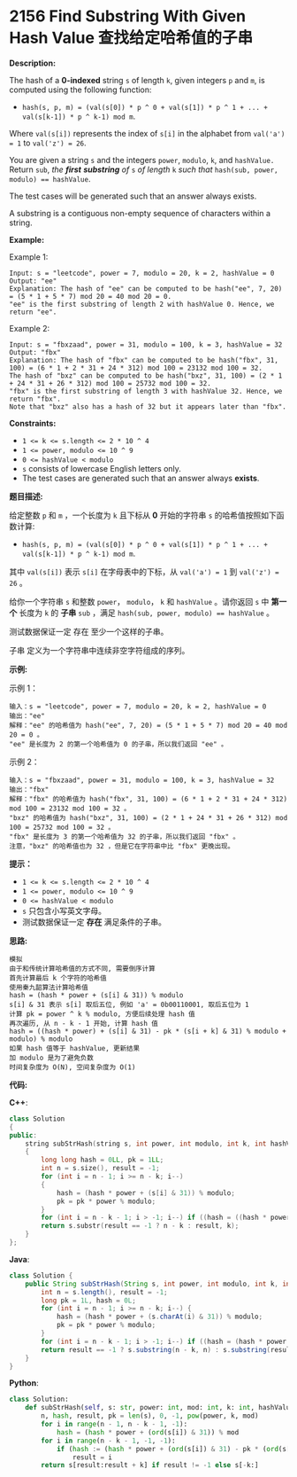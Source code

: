 # 2156 Find Substring With Given Hash Value 查找给定哈希值的子串

__Description:__

The hash of a __0-indexed__ string `s` of length `k`, given integers `p` and `m`, is computed using the following function:

- `hash(s, p, m) = (val(s[0]) * p ^ 0 + val(s[1]) * p ^ 1 + ... + val(s[k-1]) * p ^ k-1) mod m`.

Where `val(s[i])` represents the index of `s[i]` in the alphabet from `val('a') = 1` to `val('z') = 26`.

You are given a string `s` and the integers `power`, `modulo`, `k`, and `hashValue.` Return `sub`, _the __first__ __substring__ of_ `s` _of length_ `k` _such that_ `hash(sub, power, modulo) == hashValue`.

The test cases will be generated such that an answer always exists.

A substring is a contiguous non-empty sequence of characters within a string.

__Example:__

Example 1:

```text
Input: s = "leetcode", power = 7, modulo = 20, k = 2, hashValue = 0
Output: "ee"
Explanation: The hash of "ee" can be computed to be hash("ee", 7, 20) = (5 * 1 + 5 * 7) mod 20 = 40 mod 20 = 0. 
"ee" is the first substring of length 2 with hashValue 0. Hence, we return "ee".
```

Example 2:

```text
Input: s = "fbxzaad", power = 31, modulo = 100, k = 3, hashValue = 32
Output: "fbx"
Explanation: The hash of "fbx" can be computed to be hash("fbx", 31, 100) = (6 * 1 + 2 * 31 + 24 * 312) mod 100 = 23132 mod 100 = 32. 
The hash of "bxz" can be computed to be hash("bxz", 31, 100) = (2 * 1 + 24 * 31 + 26 * 312) mod 100 = 25732 mod 100 = 32. 
"fbx" is the first substring of length 3 with hashValue 32. Hence, we return "fbx".
Note that "bxz" also has a hash of 32 but it appears later than "fbx".
```

__Constraints:__

- `1 <= k <= s.length <= 2 * 10 ^ 4`
- `1 <= power, modulo <= 10 ^ 9`
- `0 <= hashValue < modulo`
- `s` consists of lowercase English letters only.
- The test cases are generated such that an answer always __exists__.

__题目描述:__

给定整数 `p` 和 `m` ，一个长度为 `k` 且下标从 __0__ 开始的字符串 `s` 的哈希值按照如下函数计算:

- `hash(s, p, m) = (val(s[0]) * p ^ 0 + val(s[1]) * p ^ 1 + ... + val(s[k-1]) * p ^ k-1) mod m`.

其中 `val(s[i])` 表示 `s[i]` 在字母表中的下标，从 `val('a') = 1` 到 `val('z') = 26` 。

给你一个字符串 `s` 和整数 `power`， `modulo`， `k` 和 `hashValue` 。请你返回 `s` 中 __第一个__ 长度为 `k` 的 __子串__ `sub` ，满足 `hash(sub, power, modulo) == hashValue` 。

测试数据保证一定 存在 至少一个这样的子串。

子串 定义为一个字符串中连续非空字符组成的序列。

__示例:__

示例 1：

```text
输入：s = "leetcode", power = 7, modulo = 20, k = 2, hashValue = 0
输出："ee"
解释："ee" 的哈希值为 hash("ee", 7, 20) = (5 * 1 + 5 * 7) mod 20 = 40 mod 20 = 0 。
"ee" 是长度为 2 的第一个哈希值为 0 的子串，所以我们返回 "ee" 。
```

示例 2：

```text
输入：s = "fbxzaad", power = 31, modulo = 100, k = 3, hashValue = 32
输出："fbx"
解释："fbx" 的哈希值为 hash("fbx", 31, 100) = (6 * 1 + 2 * 31 + 24 * 312) mod 100 = 23132 mod 100 = 32 。
"bxz" 的哈希值为 hash("bxz", 31, 100) = (2 * 1 + 24 * 31 + 26 * 312) mod 100 = 25732 mod 100 = 32 。
"fbx" 是长度为 3 的第一个哈希值为 32 的子串，所以我们返回 "fbx" 。
注意，"bxz" 的哈希值也为 32 ，但是它在字符串中比 "fbx" 更晚出现。
```

__提示：__

- `1 <= k <= s.length <= 2 * 10 ^ 4`
- `1 <= power, modulo <= 10 ^ 9`
- `0 <= hashValue < modulo`
- `s` 只包含小写英文字母。
- 测试数据保证一定 __存在__ 满足条件的子串。

__思路:__

```text
模拟
由于和传统计算哈希值的方式不同, 需要倒序计算
首先计算最后 k 个字符的哈希值
使用秦九韶算法计算哈希值
hash = (hash * power + (s[i] & 31)) % modulo
s[i] & 31 表示 s[i] 取后五位, 例如 'a' = 0b00110001, 取后五位为 1
计算 pk = power ^ k % modulo, 方便后续处理 hash 值
再次遍历, 从 n - k - 1 开始, 计算 hash 值
hash = ((hash * power) + (s[i] & 31) - pk * (s[i + k] & 31) % modulo + modulo) % modulo
如果 hash 值等于 hashValue, 更新结果
加 modulo 是为了避免负数
时间复杂度为 O(N), 空间复杂度为 O(1)
```

__代码:__

__C++__:

```C++
class Solution 
{
public:
    string subStrHash(string s, int power, int modulo, int k, int hashValue) 
    {
        long long hash = 0LL, pk = 1LL;
        int n = s.size(), result = -1;
        for (int i = n - 1; i >= n - k; i--)
        {
            hash = (hash * power + (s[i] & 31)) % modulo;
            pk = pk * power % modulo;
        }   
        for (int i = n - k - 1; i > -1; i--) if ((hash = ((hash * power) + (s[i] & 31) - pk * (s[i + k] & 31) % modulo + modulo) % modulo) == hashValue) result = i;
        return s.substr(result == -1 ? n - k : result, k);
    }
};
```

__Java__:

```Java
class Solution {
    public String subStrHash(String s, int power, int modulo, int k, int hashValue) {
        int n = s.length(), result = -1;
        long pk = 1L, hash = 0L;
        for (int i = n - 1; i >= n - k; i--) {
            hash = (hash * power + (s.charAt(i) & 31)) % modulo;
            pk = pk * power % modulo;
        }
        for (int i = n - k - 1; i > -1; i--) if ((hash = (hash * power + (s.charAt(i) & 31) - pk * (s.charAt(i + k) & 31) % modulo + modulo) % modulo) == hashValue) result = i;
        return result == -1 ? s.substring(n - k, n) : s.substring(result, result + k);
    }
}
```

__Python__:

```Python
class Solution:
    def subStrHash(self, s: str, power: int, mod: int, k: int, hashValue: int) -> str:
        n, hash, result, pk = len(s), 0, -1, pow(power, k, mod)
        for i in range(n - 1, n - k - 1, -1):
            hash = (hash * power + (ord(s[i]) & 31)) % mod
        for i in range(n - k - 1, -1, -1):
            if (hash := (hash * power + (ord(s[i]) & 31) - pk * (ord(s[i + k]) & 31)) % mod) == hashValue:
                result = i
        return s[result:result + k] if result != -1 else s[-k:]
```
